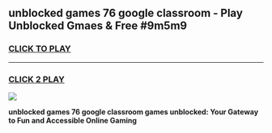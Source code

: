 
## unblocked games 76 google classroom - Play Unblocked Gmaes & Free #9m5m9
<h3>
<a href="https://news.freeplayer.one?title=unblocked_games_76_google_classroom&ref=24F">CLICK TO PLAY</a></h3>
<hr>

<h3>
<a href="https://news.freeplayer.one?title=unblocked_games_76_google_classroom&ref=24F">CLICK 2 PLAY</a>
  
</h3>

<a href="https://news.freeplayer.one?title=unblocked_games_76_google_classroom&ref=24F/"><img src="https://clearcache.store/games.png"></a>


**unblocked games 76 google classroom games unblocked: Your Gateway to Fun and Accessible Online Gaming**

